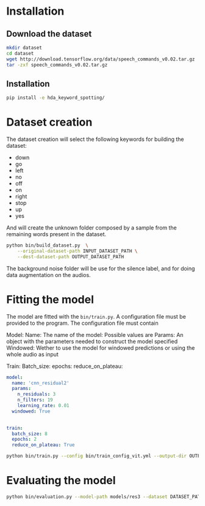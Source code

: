 # Installation


## Download the dataset
```bash
mkdir dataset
cd dataset
wget http://download.tensorflow.org/data/speech_commands_v0.02.tar.gz
tar -zxf speech_commands_v0.02.tar.gz
```

## Installation

```bash
pip install -e hda_keyword_spotting/
```

# Dataset creation
The dataset creation will select the following keywords for building the dataset:

* down
* go
* left
* no
* off
* on
* right
* stop 
* up 
* yes

And will create the unknown folder composed by a sample from the remaining words present in the dataset.

```bash
python bin/build_dataset.py  \
    --original-dataset-path INPUT_DATASET_PATH \
    --dest-dataset-path OUTPUT_DATASET_PATH
```    


The background noise folder will be use for the silence label, and for doing data augmentation on the audios.

# Fitting the model
The model are fitted with the `bin/train.py`. A configuration file must be provided to the program. The configuration file must 
contain

Model:
    Name: The name of the model: Possible values are
    Params: An object with the parameters needed to construct the model specified
    Windowed: Wether to use the model for windowed predictions or using the whole audio as input

Train:
    Batch_size:
    epochs:
    reduce_on_plateau: 

```yaml
model:
  name: 'cnn_residual2'
  params:
    n_residuals: 3
    n_filters: 19
    learning_rate: 0.01
  windowed: True
    

train:
  batch_size: 8
  epochs: 2
  reduce_on_plateau: True
```
```bash
python bin/train.py --config bin/train_config_vit.yml --output-dir OUTPUT_DIR --dataset DATASET_PATH
```    


# Evaluating the model
```bash
python bin/evaluation.py --model-path models/res3 --dataset DATASET_PATH
```